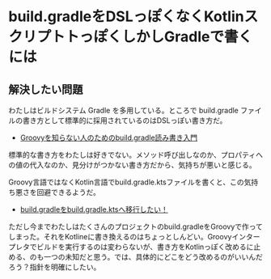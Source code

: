 # build.gradleをDSLっぽくなくKotlinスクリプトトっぽくしかしGradleで書くには

## 解決したい問題

わたしはビルドシステム Gradle を多用している。ところで build.gradle ファイルの書き方として標準的に採用されているのはDSLっぽい書き方だ。

- [Groovyを知らない人のためのbuild.gradle読み書き入門](https://qiita.com/opengl-8080/items/a0bb31fb20cb6505188b)

標準的な書き方をわたしは好きでない。メソッド呼び出しなのか、プロパティへの値の代入なのか、見分けがつかない書き方だから、気持ちが悪いと感じる。

Groovy言語ではなくKotlin言語でbuild.gradle.ktsファイルを書くと、この気持ち悪さを回避できるようだ。

- [build.gradleをbuild.gradle.ktsへ移行したい！](https://qiita.com/niusounds/items/8def978f77a50df8735f)

ただし今までわたしはたくさんのプロジェクトのbuild.gradleをGroovyで作ってしまった。それをKotlineに書き換えるのはちょっとしんどい。Groovyインタープレタでビルドを実行するのは変わらないが、書き方をKotlinっぽく改めるに止める、のも一つの未知だと思う。では、具体的にどこをどう改めるのがいいんだろう？指針を明確にしたい。

